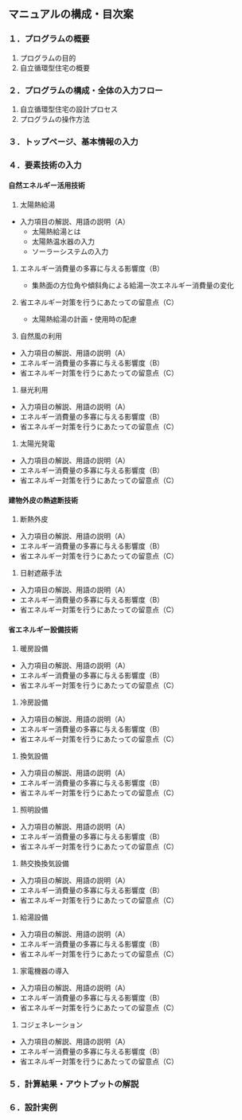 ## マニュアルの構成・目次案

### １．プログラムの概要
1. プログラムの目的
1. 自立循環型住宅の概要

### ２．プログラムの構成・全体の入力フロー
1. 自立循環型住宅の設計プロセス
1. プログラムの操作方法

### ３．トップページ、基本情報の入力
### ４．要素技術の入力
#### 自然エネルギー活用技術
1. 太陽熱給湯
  - 入力項目の解説、用語の説明（A）
    - 太陽熱給湯とは
    - 太陽熱温水器の入力
    - ソーラーシステムの入力
  1. エネルギー消費量の多寡に与える影響度（B）
      - 集熱面の方位角や傾斜角による給湯一次エネルギー消費量の変化
  1. 省エネルギー対策を行うにあたっての留意点（C）
      - 太陽熱給湯の計画・使用時の配慮

1. 自然風の利用
  - 入力項目の解説、用語の説明（A）
  - エネルギー消費量の多寡に与える影響度（B）
  - 省エネルギー対策を行うにあたっての留意点（C）

1. 昼光利用
  - 入力項目の解説、用語の説明（A）
  - エネルギー消費量の多寡に与える影響度（B）
  - 省エネルギー対策を行うにあたっての留意点（C）

1. 太陽光発電
  - 入力項目の解説、用語の説明（A）
  - エネルギー消費量の多寡に与える影響度（B）
  - 省エネルギー対策を行うにあたっての留意点（C）

#### 建物外皮の熱遮断技術
1. 断熱外皮
  - 入力項目の解説、用語の説明（A）
  - エネルギー消費量の多寡に与える影響度（B）
  - 省エネルギー対策を行うにあたっての留意点（C）

1. 日射遮蔽手法
  - 入力項目の解説、用語の説明（A）
  - エネルギー消費量の多寡に与える影響度（B）
  - 省エネルギー対策を行うにあたっての留意点（C）


#### 省エネルギー設備技術
1. 暖房設備
  - 入力項目の解説、用語の説明（A）
  - エネルギー消費量の多寡に与える影響度（B）
  - 省エネルギー対策を行うにあたっての留意点（C）

1. 冷房設備
  - 入力項目の解説、用語の説明（A）
  - エネルギー消費量の多寡に与える影響度（B）
  - 省エネルギー対策を行うにあたっての留意点（C）

1. 換気設備
  - 入力項目の解説、用語の説明（A）
  - エネルギー消費量の多寡に与える影響度（B）
  - 省エネルギー対策を行うにあたっての留意点（C）

1. 照明設備
  - 入力項目の解説、用語の説明（A）
  - エネルギー消費量の多寡に与える影響度（B）
  - 省エネルギー対策を行うにあたっての留意点（C）

1. 熱交換換気設備
  - 入力項目の解説、用語の説明（A）
  - エネルギー消費量の多寡に与える影響度（B）
  - 省エネルギー対策を行うにあたっての留意点（C）

1. 給湯設備
  - 入力項目の解説、用語の説明（A）
  - エネルギー消費量の多寡に与える影響度（B）
  - 省エネルギー対策を行うにあたっての留意点（C）

1. 家電機器の導入
  - 入力項目の解説、用語の説明（A）
  - エネルギー消費量の多寡に与える影響度（B）
  - 省エネルギー対策を行うにあたっての留意点（C）

1. コジェネレーション
  - 入力項目の解説、用語の説明（A）
  - エネルギー消費量の多寡に与える影響度（B）
  - 省エネルギー対策を行うにあたっての留意点（C）


### ５．計算結果・アウトプットの解説

### ６．設計実例
